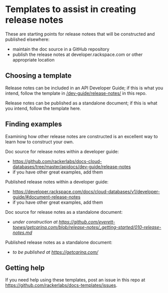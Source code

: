 Templates to assist in creating release notes
=============================================

These are starting points for release notees that will be
constructed and published elsewhere:

* maintain the doc source in a GitHub repository
* publish the release notes at developer.rackspace.com
  or other appropriate location

Choosing a template
-------------------
Release notes can be included in an API Developer Guide;
if this is what you intend,
follow the template
in [/dev-guide/release-notes/](../dev-guide/release-notes/) in this repo.

Release notes can be published as a standalone document;
if this is what you intend,
follow the template here.

Finding examples
----------------
Examining how other release notes are constructed
is an excellent way to learn how to construct your own.

Doc source for release notes within a developer guide:
* https://github.com/rackerlabs/docs-cloud-databases/tree/master/apidocs/dev-guide/release-notes
* if you have other great examples, add them

Published release notes within a developer guide:
* https://developer.rackspace.com/docs/cloud-databases/v1/developer-guide/#document-release-notes
* if you have other great examples, add them

Doc source for release notes as a standalone document:
* *under construction at https://github.com/everett-toews/getcarina.com/blob/release-notes/_getting-started/010-release-notes.md*

Published release notes as a standalone document:
* *to be published at https://getcarina.com/*

Getting help
------------
If you need help using these templates,
post an issue in this repo
at https://github.com/rackerlabs/docs-templates/issues.
